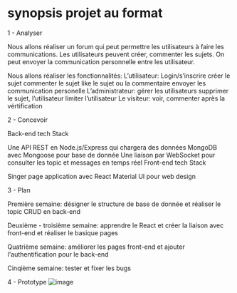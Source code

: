 # synopsis projet au format
1 - Analyser

Nous allons réaliser un forum qui peut permettre les utilisateurs à faire les communications. Les utilisateurs peuvent créer, commenter les sujets. On peut envoyer la communication personnelle entre les utilisateur.

Nous allons réaliser les fonctionnalités:
L’utilisateur: 
		Login/s’inscrire
créer le sujet
commenter le sujet
like le sujet ou la commentaire
envoyer les communication personelle
L’administrateur:
		gérer les utilisateurs
		supprimer le sujet, l’utilisateur
		limiter l’utilisateur
Le visiteur:
		voir, commenter après la vértification
    
    
2 - Concevoir

Back-end tech Stack


Une API REST en Node.js/Express qui chargera des données
MongoDB avec Mongoose pour base de donnée
Une liaison par WebSocket pour consulter les topic et messages en temps réel
Front-end tech Stack


Singer page application avec React
Material UI pour web design

3 - Plan

Première semaine: désigner le structure de base de donnée et réaliser le topic CRUD en back-end

Deuxième - troisième semaine: apprendre le React et créer la liaison avec front-end et réaliser le basique pages

Quatrième semaine: améliorer les pages front-end et ajouter l'authentification pour le back-end

Cinqième semaine: tester et fixer les bugs


4 - Prototype
![image](http://github.com/ZheruiL/node_js_project/images/prototype_1.png)


